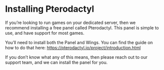 # Installing Pterodactyl
If you’re looking to run games on your dedicated server, then we recommend installing a free panel called Pterodactyl. This panel is simple to use, and have support for most games.

You’ll need to install both the Panel and Wings. You can find the guide on how to do that here: https://pterodactyl.io/project/introduction.html

If you don’t know what any of this means, then please reach out to our support team, and we can install the panel for you.

